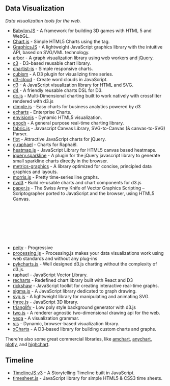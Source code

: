 ## Data Visualization
*Data visualization tools for the web.*

* [BabylonJS](https://github.com/BabylonJS/Babylon.js) - A framework for building 3D games with HTML 5 and WebGL.
* [Chart.js](https://github.com/chartjs/Chart.js) - Simple HTML5 Charts using the <canvas> tag.
* [GraphicsJS](https://www.graphicsjs.org) - A lightweight JavaScript graphics library with the intuitive API, based on SVG/VML technology.
* [arbor](https://github.com/samizdatco/arbor) - A graph visualization library using web workers and jQuery.
* [c3](https://github.com/c3js/c3) - D3-based reusable chart library.
* [chartist-js](https://github.com/gionkunz/chartist-js) - Simple responsive charts.
* [cubism](https://github.com/square/cubism) - A D3 plugin for visualizing time series.
* [d3-cloud](https://github.com/jasondavies/d3-cloud) - Create word clouds in JavaScript.
* [d3](https://github.com/d3/d3) - A JavaScript visualization library for HTML and SVG.
* [d4](https://github.com/heavysixer/d4) - A friendly reusable charts DSL for D3.
* [dc.js](https://github.com/dc-js/dc.js) - Multi-Dimensional charting built to work natively with crossfilter rendered with d3.js
* [dimple.js](http://dimplejs.org) -  Easy charts for business analytics powered by d3
* [echarts](https://github.com/ecomfe/echarts) - Enterprise Charts.
* [envisionjs](https://github.com/HumbleSoftware/envisionjs) - Dynamic HTML5 visualization.
* [epoch](https://github.com/epochjs/epoch) - A general purpose real-time charting library.
* [fabric.js](https://github.com/kangax/fabric.js) - Javascript Canvas Library, SVG-to-Canvas (& canvas-to-SVG) Parser.
* [flot](https://github.com/flot/flot) - Attractive JavaScript charts for jQuery.
* [g.raphael](https://github.com/DmitryBaranovskiy/g.raphael) - Charts for Raphaël.
* [heatmap.js](https://github.com/pa7/heatmap.js) - JavaScript Library for HTML5 canvas based heatmaps.
* [jquery.sparkline](https://github.com/gwatts/jquery.sparkline) - A plugin for the jQuery javascript library to generate small sparkline charts directly in the browser.
* [metrics-graphics](https://github.com/mozilla/metrics-graphics) - A library optimized for concise, principled data graphics and layouts.
* [morris.js](https://github.com/morrisjs/morris.js) - Pretty time-series line graphs.
* [nvd3](https://github.com/novus/nvd3) - Build re-usable charts and chart components for d3.js
* [paper.js](https://github.com/paperjs/paper.js) - The Swiss Army Knife of Vector Graphics Scripting – Scriptographer ported to JavaScript and the browser, using HTML5 Canvas.
* [peity](https://github.com/benpickles/peity) - Progressive <svg> bar, line and pie charts.
* [processing.js](http://processingjs.org/) - Processing.js makes your data visualizations work using web standards and without any plug-ins
* [pykcharts.js](https://github.com/pykih/PykCharts.js) - Well designed d3.js charting without the complexity of d3.js.
* [raphael](https://github.com/DmitryBaranovskiy/raphael) - JavaScript Vector Library.
* [recharts](https://github.com/recharts/recharts) - Redefined chart library built with React and D3
* [rickshaw](https://github.com/shutterstock/rickshaw) - JavaScript toolkit for creating interactive real-time graphs.
* [sigma.js](https://github.com/jacomyal/sigma.js) - A JavaScript library dedicated to graph drawing.
* [svg.js](https://github.com/wout/svg.js) - A lightweight library for manipulating and animating SVG.
* [three.js](https://github.com/mrdoob/three.js) - JavaScript 3D library.
* [trianglify](https://github.com/qrohlf/trianglify) - Low poly style background generator with d3.js
* [two.js](https://github.com/jonobr1/two.js) - A renderer agnostic two-dimensional drawing api for the web.
* [vega](https://github.com/trifacta/vega) - A visualization grammar.
* [vis](https://github.com/almende/vis) - Dynamic, browser-based visualization library.
* [xCharts](https://github.com/tenxer/xCharts) - A D3-based library for building custom charts and graphs.

There're also some great commercial libraries, like [amchart](https://www.amcharts.com/), [anychart](http://www.anychart.com), [plotly](https://plot.ly/), and [highchart](http://www.highcharts.com/).


## Timeline

* [TimelineJS v3](https://github.com/NUKnightLab/TimelineJS3) - A Storytelling Timeline built in JavaScript.
* [timesheet.js](https://github.com/sbstjn/timesheet.js) - JavaScript library for simple HTML5 & CSS3 time sheets.
